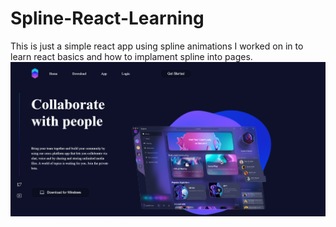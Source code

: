 # Spline-React-Learning
This is just a simple react app using spline animations I worked on in to learn react basics and how to implament spline into pages.
![webpage screenshot](https://github.com/anatoli-dp/Spline-React-Learning/blob/main/screenshot.png?raw=true)
